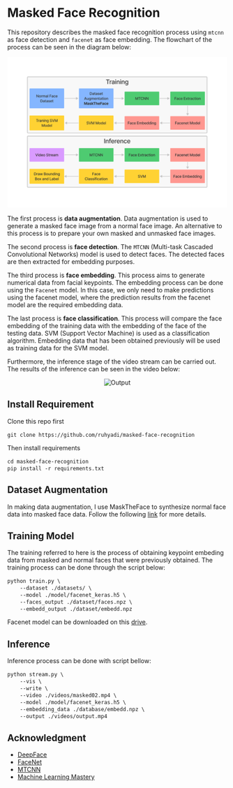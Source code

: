 # Masked Face Recognition
This repository describes the masked face recognition process using `mtcnn` as face detection and `facenet` as face embedding. The flowchart of the process can be seen in the diagram below:

<p align="center">
    <img src="./docs/flowchart.png" alt="Output" width="800"/>
</p>

The first process is **data augmentation**. Data augmentation is used to generate a masked face image from a normal face image. An alternative to this process is to prepare your own masked and unmasked face images.

The second process is **face detection**. The `MTCNN` (Multi-task Cascaded Convolutional Networks) model is used to detect faces. The detected faces are then extracted for embedding purposes.

The third process is **face embedding**. This process aims to generate numerical data from facial keypoints. The embedding process can be done using the `Facenet` model. In this case, we only need to make predictions using the facenet model, where the prediction results from the facenet model are the required embedding data.

The last process is **face classification**. This process will compare the face embedding of the training data with the embedding of the face of the testing data. SVM (Support Vector Machine) is used as a classification algorithm. Embedding data that has been obtained previously will be used as training data for the SVM model.

Furthermore, the inference stage of the video stream can be carried out. The results of the inference can be seen in the video below:
<p align="center">
    <img src="./docs/output.gif" alt="Output" width="400"/>
</p>


## Install Requirement
Clone this repo first
```
git clone https://github.com/ruhyadi/masked-face-recognition
```
Then install requirements
```
cd masked-face-recognition
pip install -r requirements.txt
```

## Dataset Augmentation
In making data augmentation, I use MaskTheFace to synthesize normal face data into masked face data. Follow the following [link](https://github.com/aqeelanwar/MaskTheFace) for more details.

## Training Model
The training referred to here is the process of obtaining keypoint embeding data from masked and normal faces that were previously obtained. The training process can be done through the script below:
```
python train.py \
    --dataset ./datasets/ \
    --model ./model/facenet_keras.h5 \
    --faces_output ./dataset/faces.npz \
    --embedd_output ./dataset/embedd.npz
```
Facenet model can be downloaded on this [drive](https://drive.google.com/drive/folders/12aMYASGCKvDdkygSv1yQq8ns03AStDO_?usp=sharing).

## Inference
Inference process can be done with script bellow:
```
python stream.py \
    --vis \
    --write \
    --video ./videos/masked02.mp4 \
    --model ./model/facenet_keras.h5 \
    --embedding_data ./database/embedd.npz \
    --output ./videos/output.mp4
```

## Acknowledgment
- [DeepFace](https://github.com/serengil/deepface)
- [FaceNet](https://github.com/davidsandberg/facenet)
- [MTCNN](https://github.com/ipazc/mtcnn)
- [Machine Learning Mastery](https://machinelearningmastery.com/)